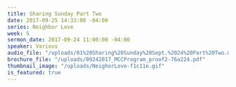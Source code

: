 ```yaml
---
title: Sharing Sunday Part Two
date: 2017-09-25 14:33:00 -04:00
series: Neighbor Love
week: 5
sermon_date: 2017-09-24 11:00:00 -04:00
speaker: Various
audio_file: "/uploads/01%20Sharing%20Sunday%20Sept.%2024%20Part%20Two.mp3"
brochure_file: "/uploads/09242017_MCCProgram_proof2-76a224.pdf"
thumbnail_image: "/uploads/NeighorLove-f1c11e.gif"
is_featured: true
---
```


